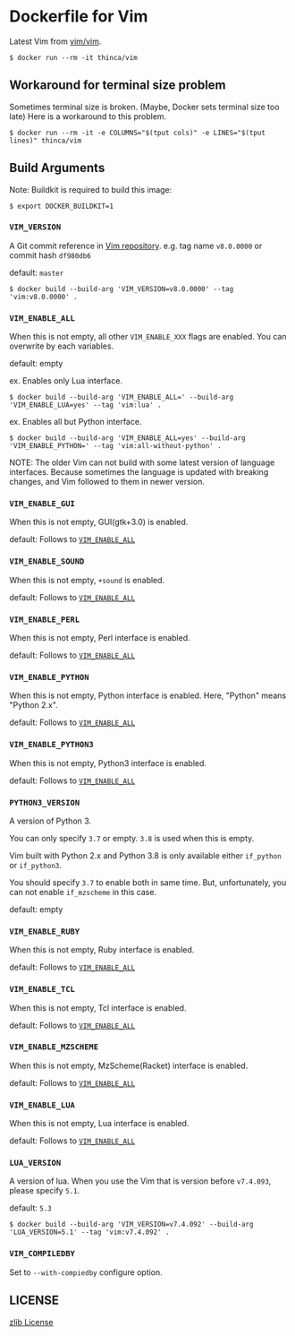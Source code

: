 # Dockerfile for Vim

Latest Vim from [vim/vim](https://github.com/vim/vim).

```
$ docker run --rm -it thinca/vim
```


## Workaround for terminal size problem

Sometimes terminal size is broken.  (Maybe, Docker sets terminal size too late)
Here is a workaround to this problem.

```
$ docker run --rm -it -e COLUMNS="$(tput cols)" -e LINES="$(tput lines)" thinca/vim
```


## Build Arguments

Note: Buildkit is required to build this image:

```shell
$ export DOCKER_BUILDKIT=1
```


### `VIM_VERSION`

A Git commit reference in [Vim repository](https://github.com/vim/vim). e.g. tag name `v8.0.0000` or commit hash `df980db6`

default: `master`

```
$ docker build --build-arg 'VIM_VERSION=v8.0.0000' --tag 'vim:v8.0.0000' .
```


### `VIM_ENABLE_ALL`

When this is not empty, all other `VIM_ENABLE_XXX` flags are enabled.
You can overwrite by each variables.

default: empty


ex. Enables only Lua interface.
```
$ docker build --build-arg 'VIM_ENABLE_ALL=' --build-arg 'VIM_ENABLE_LUA=yes' --tag 'vim:lua' .
```

ex. Enables all but Python interface.
```
$ docker build --build-arg 'VIM_ENABLE_ALL=yes' --build-arg 'VIM_ENABLE_PYTHON=' --tag 'vim:all-without-python' .
```

NOTE: The older Vim can not build with some latest version of language interfaces.
Because sometimes the language is updated with breaking changes, and Vim followed to them in newer version.


### `VIM_ENABLE_GUI`

When this is not empty, GUI(gtk+3.0) is enabled.

default: Follows to [`VIM_ENABLE_ALL`](#vim_enable_all)


### `VIM_ENABLE_SOUND`

When this is not empty, `+sound` is enabled.

default: Follows to [`VIM_ENABLE_ALL`](#vim_enable_all)


### `VIM_ENABLE_PERL`

When this is not empty, Perl interface is enabled.

default: Follows to [`VIM_ENABLE_ALL`](#vim_enable_all)


### `VIM_ENABLE_PYTHON`

When this is not empty, Python interface is enabled.
Here, "Python" means "Python 2.x".

default: Follows to [`VIM_ENABLE_ALL`](#vim_enable_all)


### `VIM_ENABLE_PYTHON3`

When this is not empty, Python3 interface is enabled.

default: Follows to [`VIM_ENABLE_ALL`](#vim_enable_all)


### `PYTHON3_VERSION`

A version of Python 3.

You can only specify `3.7` or empty.
`3.8` is used when this is empty.

Vim built with Python 2.x and Python 3.8 is only available either `if_python` or `if_python3`.

You should specify `3.7` to enable both in same time.
But, unfortunately, you can not enable `if_mzscheme` in this case.

default: empty


### `VIM_ENABLE_RUBY`

When this is not empty, Ruby interface is enabled.

default: Follows to [`VIM_ENABLE_ALL`](#vim_enable_all)


### `VIM_ENABLE_TCL`

When this is not empty, Tcl interface is enabled.

default: Follows to [`VIM_ENABLE_ALL`](#vim_enable_all)


### `VIM_ENABLE_MZSCHEME`

When this is not empty, MzScheme(Racket) interface is enabled.

default: Follows to [`VIM_ENABLE_ALL`](#vim_enable_all)


### `VIM_ENABLE_LUA`

When this is not empty, Lua interface is enabled.

default: Follows to [`VIM_ENABLE_ALL`](#vim_enable_all)


### `LUA_VERSION`

A version of lua.
When you use the Vim that is version before `v7.4.093`, please specify `5.1`.

default: `5.3`

```
$ docker build --build-arg 'VIM_VERSION=v7.4.092' --build-arg 'LUA_VERSION=5.1' --tag 'vim:v7.4.092' .
```


### `VIM_COMPILEDBY`

Set to `--with-compiedby` configure option.


## LICENSE

[zlib License](LICENSE.txt)
